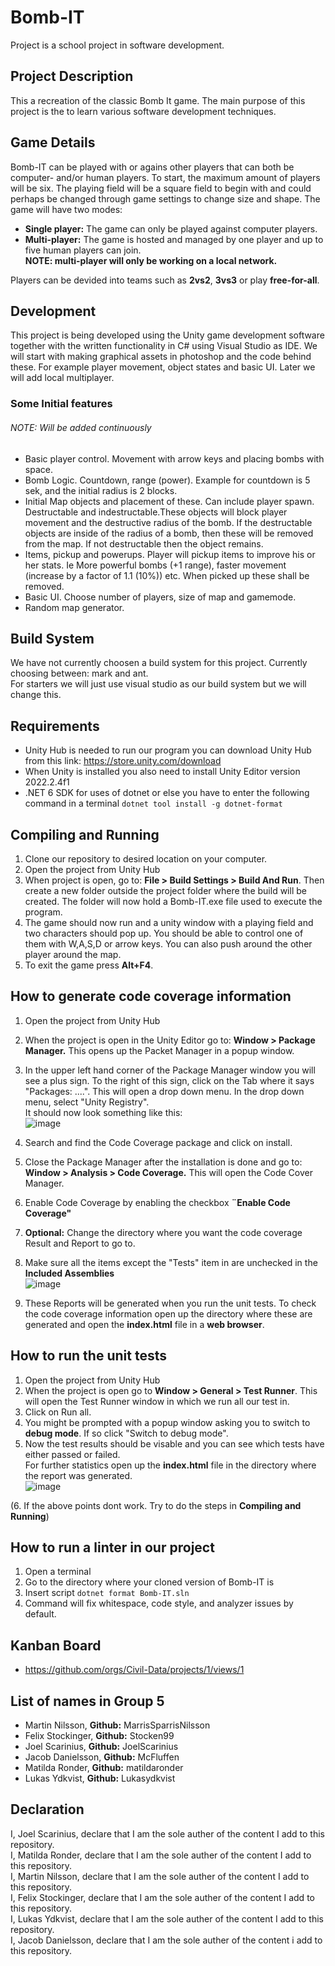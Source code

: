 
Bomb-IT
=======
Project is a school project in software development.

## Project Description
 This a recreation of the classic Bomb It game. The main purpose of this project is the to learn various software development techniques.

## Game Details
Bomb-IT can be played with or agains other players that can both be computer- and/or human players. To start, the maximum amount of players will be six. The playing field will be a square field to begin with and could perhaps be changed through game settings to change size and shape. The game will have two modes:
* **Single player:** The game can only be played against computer players.
* **Multi-player:** The game is hosted and managed by one player and up to five human players can join.  
**NOTE: multi-player will only be working on a local network.**

Players can be devided into teams such as **2vs2**, **3vs3** or play **free-for-all**.

## Development
This project is being developed using the Unity game development software together with the written functionality in C# using Visual Studio as IDE.
We will start with making graphical assets in photoshop and the code behind these. For example player movement, object states and basic UI. Later we will add local multiplayer.

### Some Initial features
###### NOTE: Will be added continuously
* Basic player control. Movement with arrow keys and placing bombs with space.
* Bomb Logic. Countdown, range (power). Example for countdown is 5 sek, and the initial radius is 2 blocks.
* Initial Map objects and placement of these. Can include player spawn. Destructable and indestructable.These objects will block player movement and the destructive radius of the bomb. If the destructable objects are inside of the radius of a bomb, then these will be removed from the map. If not destructable then the object remains. 
* Items, pickup and powerups. Player will pickup items to improve his or her stats. Ie More powerful bombs (+1 range), faster movement (increase by a factor of 1.1 (10%)) etc. When picked up these shall be removed.
* Basic UI. Choose number of players, size of map and gamemode.
* Random map generator.

## Build System
We have not currently choosen a build system for this project. Currently choosing between: mark and ant.   
For starters we will just use visual studio as our build system but we will change this.

## Requirements 
* Unity Hub is needed to run our program you can download Unity Hub from this link: https://store.unity.com/download
* When Unity is installed you also need to install Unity Editor version 2022.2.4f1
*  .NET 6 SDK for uses of dotnet or else you have to enter the following command in a terminal `dotnet tool install -g dotnet-format`

## Compiling and Running
1. Clone our repository to desired location on your computer.
2. Open the project from Unity Hub
3. When project is open, go to: **File > Build Settings > Build And Run**. Then create a new folder outside the project folder where the build will be created. The folder will now hold a Bomb-IT.exe file used to execute the program. 
4. The game should now run and a unity window with a playing field and two characters should pop up. You should be able to control one of them with W,A,S,D or arrow keys. You can also push around the other player around the map.
5. To exit the game press **Alt+F4**.

## How to generate code coverage information
1. Open the project from Unity Hub
2. When the project is open in the Unity Editor go to: **Window > Package Manager.** This opens up the Packet Manager in a popup window.
3. In the upper left hand corner of the Package Manager window you will see a plus sign. To the right of this sign, click on the Tab where it says "Packages: ....". This will open a drop down menu. In the drop down menu, select "Unity Registry".  
It should now look something like this:  
![image](https://user-images.githubusercontent.com/58775643/215223673-6af75ba5-18da-4865-b4f7-b88afab82144.png)

4. Search and find the Code Coverage package and click on install.
5. Close the Package Manager after the installation is done and go to: **Window > Analysis > Code Coverage.** This will open the Code Cover Manager.
6. Enable Code Coverage by enabling the checkbox **¨Enable Code Coverage"**
7. **Optional:** Change the directory where you want the code coverage Result and Report to go to.
8. Make sure all the items except the "Tests" item in are unchecked in the **Included Assemblies**  
![image](https://user-images.githubusercontent.com/58775643/215226026-79885c84-a358-4bda-8306-503bc005ec1a.png)

9. These Reports will be generated when you run the unit tests. To check the code coverage information open up the directory where these are generated and open the **index.html** file in a **web browser**.

## How to run the unit tests
1. Open the project from Unity Hub
2. When the project is open go to **Window > General > Test Runner**. This will open the Test Runner window in which we run all our test in.
3. Click on Run all.  
4. You might be prompted with a popup window asking you to switch to **debug mode**. If so click "Switch to debug mode".  
5. Now the test results should be visable and you can see which tests have either passed or failed.  
For further statistics open up the **index.html** file in the directory where the report was generated.  
![image](https://user-images.githubusercontent.com/58775643/215228810-9a908dad-c943-49ed-a111-cde218d6526c.png)

(6. If the above points dont work. Try to do the steps in **Compiling and Running**) 

## How to run a linter in our project
1. Open a terminal
2. Go to the directory where your cloned version of Bomb-IT is
3. Insert script `dotnet format Bomb-IT.sln`
4. Command will fix whitespace, code style, and analyzer issues by default.

## Kanban Board
* https://github.com/orgs/Civil-Data/projects/1/views/1

## List of names in Group 5
* Martin Nilsson, **Github:** MarrisSparrisNilsson
* Felix Stockinger, **Github:** Stocken99
* Joel Scarinius, **Github:** JoelScarinius
* Jacob Danielsson, **Github:** McFluffen
* Matilda Ronder, **Github:** matildaronder
* Lukas Ydkvist, **Github:** Lukasydkvist

## Declaration
I, Joel Scarinius, declare that I am the sole auther of the content I add to this repository.  
I, Matilda Ronder, declare that I am the sole auther of the content I add to this repository.  
I, Martin Nilsson, declare that I am the sole auther of the content I add to this repository.  
I, Felix Stockinger, declare that I am the sole auther of the content I add to this repository.  
I, Lukas Ydkvist, declare that I am the sole auther of the content I add to this repository.  
I, Jacob Danielsson, declare that I am the sole auther of the content i add to this repository.  
